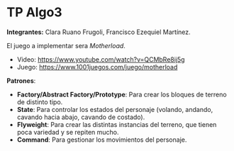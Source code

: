 # TP Algo3

**Integrantes:** Clara Ruano Frugoli, Francisco Ezequiel Martínez.

El juego a implementar sera *Motherload*.
 - Video: https://www.youtube.com/watch?v=QCMbRe8ij5g
 - Juego: https://www.1001juegos.com/juego/motherload

**Patrones**:

- **Factory/Abstract Factory/Prototype**: Para crear los bloques de terreno de distinto tipo.
- **State**: Para controlar los estados del personaje (volando, andando, cavando hacia abajo, cavando de costado).
- **Flyweight**: Para crear las distintas instancias del terreno, que tienen poca variedad y se repiten mucho.
- **Command**: Para gestionar los movimientos del personaje.
